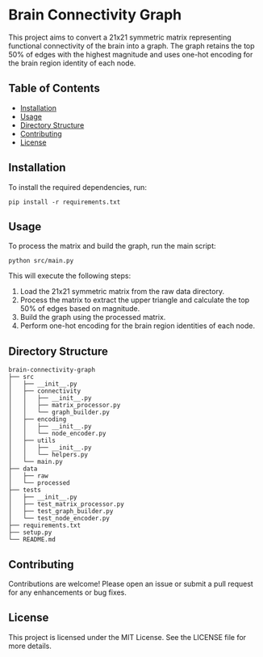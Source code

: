 # Brain Connectivity Graph

This project aims to convert a 21x21 symmetric matrix representing functional connectivity of the brain into a graph. The graph retains the top 50% of edges with the highest magnitude and uses one-hot encoding for the brain region identity of each node.

## Table of Contents

- [Installation](#installation)
- [Usage](#usage)
- [Directory Structure](#directory-structure)
- [Contributing](#contributing)
- [License](#license)

## Installation

To install the required dependencies, run:

```
pip install -r requirements.txt
```

## Usage

To process the matrix and build the graph, run the main script:

```
python src/main.py
```

This will execute the following steps:
1. Load the 21x21 symmetric matrix from the raw data directory.
2. Process the matrix to extract the upper triangle and calculate the top 50% of edges based on magnitude.
3. Build the graph using the processed matrix.
4. Perform one-hot encoding for the brain region identities of each node.

## Directory Structure

```
brain-connectivity-graph
├── src
│   ├── __init__.py
│   ├── connectivity
│   │   ├── __init__.py
│   │   ├── matrix_processor.py
│   │   └── graph_builder.py
│   ├── encoding
│   │   ├── __init__.py
│   │   └── node_encoder.py
│   ├── utils
│   │   ├── __init__.py
│   │   └── helpers.py
│   └── main.py
├── data
│   ├── raw
│   └── processed
├── tests
│   ├── __init__.py
│   ├── test_matrix_processor.py
│   ├── test_graph_builder.py
│   └── test_node_encoder.py
├── requirements.txt
├── setup.py
└── README.md
```

## Contributing

Contributions are welcome! Please open an issue or submit a pull request for any enhancements or bug fixes.

## License

This project is licensed under the MIT License. See the LICENSE file for more details.